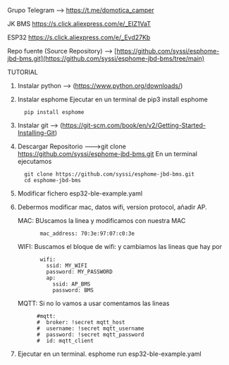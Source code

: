 Grupo Telegram --> https://t.me/domotica_camper

JK BMS https://s.click.aliexpress.com/e/_EIZ1VaT

ESP32 https://s.click.aliexpress.com/e/_Evd27Kb

Repo fuente (Source Repository) --> [https://github.com/syssi/esphome-jbd-bms.git](https://github.com/syssi/esphome-jbd-bms/tree/main)



TUTORIAL
1. Instalar python --> (https://www.python.org/downloads/)
2. Instalar esphome Ejecutar en un terminal de pip3 install esphome

         pip install esphome
   
4. Instalar git  --> (https://git-scm.com/book/en/v2/Getting-Started-Installing-Git) 
5. Descargar Repositorio  --->git clone https://github.com/syssi/esphome-jbd-bms.git
     En un terminal ejecutamos
   
         git clone https://github.com/syssi/esphome-jbd-bms.git
         cd esphome-jbd-bms
   
7. Modificar fichero  esp32-ble-example.yaml
8. Debermos modificar  mac, datos wifi, version protocol, añadir AP.
   
   MAC: BUscamos la linea y modificamos con nuestra MAC
   
          
              mac_address: 70:3e:97:07:c0:3e
          
   
   WIFI: Buscamos el bloque de wifi: y cambiamos las lineas que hay por
   
          
              wifi:
                ssid: MY_WIFI
                password: MY_PASSWORD
                ap:
                  ssid: AP_BMS
                  password: BMS
          
   
   MQTT: Si no lo vamos a usar comentamos las lineas
   
         
             #mqtt:
             #  broker: !secret mqtt_host
             #  username: !secret mqtt_username
             #  password: !secret mqtt_password
             #  id: mqtt_client
       
   
9. Ejecutar en un terminal.   esphome run esp32-ble-example.yaml

